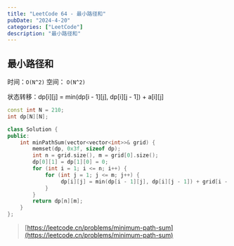 ```yaml
---
title: "LeetCode 64 - 最小路径和"
pubDate: "2024-4-20"
categories: ["LeetCode"]
description: "最小路径和"
---
```


## 最小路径和

时间：`O(N^2)` 空间： `O(N^2)`

状态转移：dp[i][j] = min(dp[i - 1][j], dp[i][j - 1]) + a[i][j]

```c++
const int N = 210;
int dp[N][N];

class Solution {
public:
    int minPathSum(vector<vector<int>>& grid) {
        memset(dp, 0x3f, sizeof dp);
        int n = grid.size(), m = grid[0].size();
        dp[0][1] = dp[1][0] = 0;
        for (int i = 1; i <= n; i++) {
            for (int j = 1; j <= m; j++) {
                 dp[i][j] = min(dp[i - 1][j], dp[i][j - 1]) + grid[i - 1][j - 1];
            }
        }
        return dp[n][m];
    }
};
```

> [https://leetcode.cn/problems/minimum-path-sum](https://leetcode.cn/problems/minimum-path-sum)
